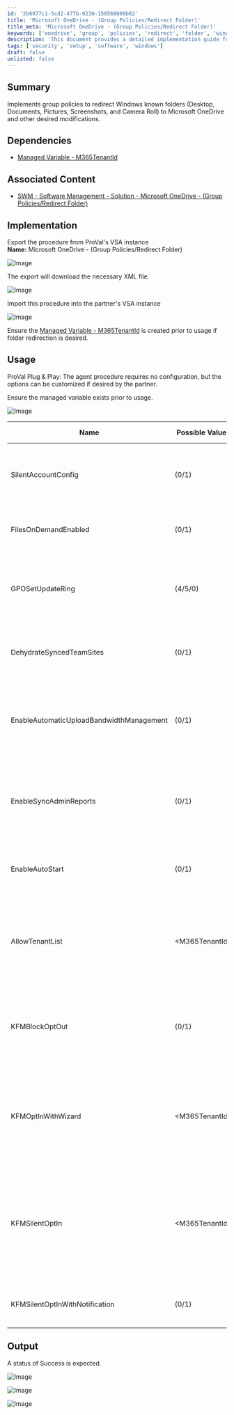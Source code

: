 ```yaml
---
id: '2b6977c1-5cd2-477b-9230-150568009b82'
title: 'Microsoft OneDrive - (Group Policies/Redirect Folder)'
title_meta: 'Microsoft OneDrive - (Group Policies/Redirect Folder)'
keywords: ['onedrive', 'group', 'policies', 'redirect', 'folder', 'windows']
description: 'This document provides a detailed implementation guide for redirecting Windows known folders such as Desktop, Documents, Pictures, Screenshots, and Camera Roll to Microsoft OneDrive using group policies. It includes dependencies, usage instructions, and customization options for partners.'
tags: ['security', 'setup', 'software', 'windows']
draft: false
unlisted: false
---
```

## Summary

Implements group policies to redirect Windows known folders (Desktop, Documents, Pictures, Screenshots, and Camera Roll) to Microsoft OneDrive and other desired modifications.

## Dependencies

- [Managed Variable - M365TenantId](https://proval.itglue.com/DOC-5078775-16749907)

## Associated Content

- [SWM - Software Management - Solution - Microsoft OneDrive - (Group Policies/Redirect Folder)](https://proval.itglue.com/DOC-5078775-16749809)

## Implementation

Export the procedure from ProVal's VSA instance  
**Name:** Microsoft OneDrive - (Group Policies/Redirect Folder)  

![Image](../../../static/img/Microsoft-OneDrive---(Group-PoliciesRedirect-Folder)/image_1.png)  

The export will download the necessary XML file.  

![Image](../../../static/img/Microsoft-OneDrive---(Group-PoliciesRedirect-Folder)/image_2.png)  

Import this procedure into the partner's VSA instance  

![Image](../../../static/img/Microsoft-OneDrive---(Group-PoliciesRedirect-Folder)/image_3.png)  

Ensure the [Managed Variable - M365TenantId](https://proval.itglue.com/DOC-5078775-16749907) is created prior to usage if folder redirection is desired.

## Usage

ProVal Plug & Play: The agent procedure requires no configuration, but the options can be customized if desired by the partner.  

Ensure the managed variable exists prior to usage.  

![Image](../../../static/img/Microsoft-OneDrive---(Group-PoliciesRedirect-Folder)/image_4.png)  

| Name                              | Possible Values | Procedure Default | Description                                                                                     |
|-----------------------------------|------------------|-------------------|-------------------------------------------------------------------------------------------------|
| SilentAccountConfig               | (0/1)            | 1                 | Silently sign in users to the OneDrive sync app with their Windows credentials                 |
| FilesOnDemandEnabled              | (0/1)            | 1                 | File contents don't download until a file is opened.                                          |
| GPOSetUpdateRing                  | (4/5/0)          | 5                 | Sets the update ring for OneDrive. 4 for Insider, 5 for Production, or 0 for Deferred         |
| DehydrateSyncedTeamSites          | (0/1)            | 1                 | Convert Microsoft Teams site files to online-only files                                        |
| EnableAutomaticUploadBandwidthManagement | (0/1)       | 1                 | This setting lets OneDrive upload data in the background only when unused bandwidth is available. |
| EnableSyncAdminReports            | (0/1)            | 1                 | Lets OneDrive report sync device and health data and include it in administrative sync reports. |
| EnableAutoStart                   | (0/1)            | 1                 | Always start OneDrive automatically when signing in to Windows                                 |
| AllowTenantList                   | \<M365TenantId>   | \<M365TenantId>    | This setting prevents users from easily uploading files to other organizations by specifying allowed tenant IDs |
| KFMBlockOptOut                    | (0/1)            | 1                 | This setting forces users to keep their Documents, Pictures, and Desktop folders directed to OneDrive. |
| KFMOptInWithWizard                | \<M365TenantId>   | \<M365TenantId>    | This setting shows a window that prompts users to move their Documents, Pictures, and Desktop folders to OneDrive. |
| KFMSilentOptIn                    | \<M365TenantId>   | \<M365TenantId>    | This setting redirects and move your users' Documents, Pictures, and/or Desktop folders to OneDrive without any user interaction. |
| KFMSilentOptInWithNotification     | (0/1)            | 1                 | Shows a notification after a successful redirection.                                          |

## Output

A status of Success is expected.  

![Image](../../../static/img/Microsoft-OneDrive---(Group-PoliciesRedirect-Folder)/image_5.png)  

![Image](../../../static/img/Microsoft-OneDrive---(Group-PoliciesRedirect-Folder)/image_6.png)  

![Image](../../../static/img/Microsoft-OneDrive---(Group-PoliciesRedirect-Folder)/image_7.png)  











